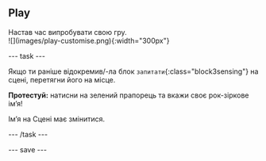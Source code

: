 ## Play

<div style="display: flex; flex-wrap: wrap">
<div style="flex-basis: 200px; flex-grow: 1; margin-right: 15px;">
Настав час випробувати свою гру.
</div>
<div>
![](images/play-customise.png){:width="300px"}
</div>
</div>

--- task ---

Якщо ти раніше відокремив/-ла блок `запитати`{:class="block3sensing"} на сцені, перетягни його на місце.

**Протестуй:** натисни на зелений прапорець та вкажи своє рок-зіркове імʼя!

Імʼя на Сцені має змінитися.

--- /task ---

--- save ---
